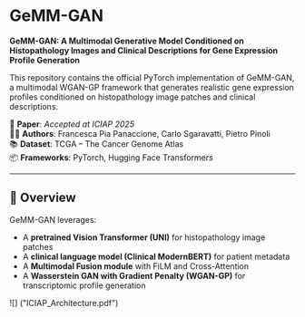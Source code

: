 # GeMM-GAN

**GeMM-GAN: A Multimodal Generative Model Conditioned on Histopathology Images and Clinical Descriptions for Gene Expression Profile Generation**

This repository contains the official PyTorch implementation of GeMM-GAN, a multimodal WGAN-GP framework that generates realistic gene expression profiles conditioned on histopathology image patches and clinical descriptions.

📄 **Paper**: _Accepted at ICIAP 2025_  
👩‍💻 **Authors**: Francesca Pia Panaccione, Carlo Sgaravatti, Pietro Pinoli  
📚 **Dataset**: TCGA – The Cancer Genome Atlas  
📦 **Frameworks**: PyTorch, Hugging Face Transformers

---

## 🧠 Overview

GeMM-GAN leverages:
- A **pretrained Vision Transformer (UNI)** for histopathology image patches
- A **clinical language model (Clinical ModernBERT)** for patient metadata
- A **Multimodal Fusion module** with FiLM and Cross-Attention
- A **Wasserstein GAN with Gradient Penalty (WGAN-GP)** for transcriptomic profile generation


![] ("ICIAP_Architecture.pdf")

